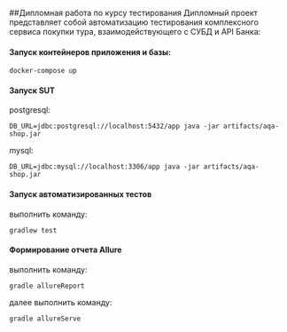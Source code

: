##Дипломная работа по курсу тестирования
Дипломный проект представляет собой автоматизацию тестирования комплексного сервиса покупки тура, взаимодействующего с СУБД и API Банка:
#### Запуск контейнеров приложения и базы:
```
docker-compose up
```
#### Запуск SUT
postgresql:
```
DB_URL=jdbc:postgresql://localhost:5432/app java -jar artifacts/aqa-shop.jar
```
mysql:
```
DB_URL=jdbc:mysql://localhost:3306/app java -jar artifacts/aqa-shop.jar
```
#### Запуск автоматизированных тестов
выполнить команду:
```
gradlew test
```
#### Формирование отчета Allure
выполнить команду:
```
gradle allureReport
```
далее выполнить команду:
```
gradle allureServe
```